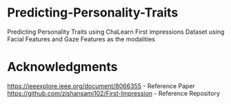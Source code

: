 # Predicting-Personality-Traits
Predicting Personality Traits using ChaLearn First impressions Dataset using Facial Features and Gaze Features as the modalities
# Acknowledgments
https://ieeexplore.ieee.org/document/8066355 - Reference Paper
https://github.com/zishansami102/First-Impression - Reference Repository
